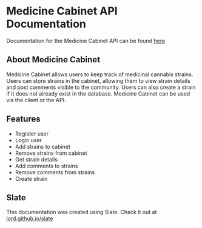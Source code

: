 # Medicine Cabinet API Documentation
Documentation for the Medicine Cabinet API can be found [here]()

## About Medicine Cabinet
Medicine Cabinet allows users to keep track of medicinal cannabis strains. Users can store strains in the cabinet, allowing them to view strain details and post comments visible to the community. Users can also create a strain if it does not already exist in the database. Medicine Cabinet can be used via the client or the API.

## Features
* Register user
* Login user
* Add strains to cabinet
* Remove strains from cabinet
* Get strain details
* Add comments to strains
* Remove comments from strains
* Create strain

## Slate
This documentation was created using Slate. Check it out at [lord.github.io/slate](https://lord.github.io/slate)